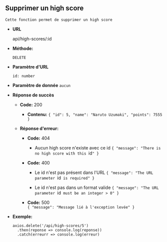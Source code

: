 **Supprimer un high score**
----
    Cette fonction permet de supprimer un high score

* **URL**

  api/high-scores/:id

* **Méthode:**

  `DELETE`

* **Paramètre d'URL**

  `id: number`

* **Paramètre de donnée**
    `aucun`

* **Réponse de succès**
    * **Code:** 200 <br/>
      * **Contenu:**
        `{
          "id": 5,
          "name": "Naruto Uzumaki",
          "points": 7555
          }`

    * **Réponse d'erreur:**
        * **Code:** 404 <br />
          * Aucun high score n'existe avec ce id
            `{
            "message": "There is no high score with this `id`"
            }`

        * **Code:** 400 <br />
          * Le id n'est pas présent dans l'URL
            `{
            "message": "The URL parameter `id` is required"
            }`

          * Le id n'est pas dans un format valide
            `{
            "message": "The URL parameter `id` must be an integer > 0"
            }`

        * **Code:** 500 <br />
          `{
          "message": "Message lié à l'exception levée"
          }`

* **Exemple:**
  ```
  axios.delete('/api/high-scores/5')
    .then(reponse => console.log(reponse))
    .catch(erreurr => console.log(erreur)